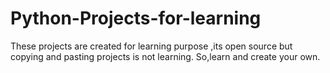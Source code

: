 # Python-Projects-for-learning
These projects are created for learning purpose ,its open source but copying and pasting projects is not learning. So,learn and create your own.
